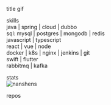 title gif

skills   
java | spring | cloud | dubbo   
sql: mysql | postgres | mongodb | redis   
javascript | typescript    
react | vue | node   
docker | k8s | nginx | jenkins | git   
swift | flutter   
rabbitmq | kafka    
   
stats   
<img src="https://github-readme-stats.vercel.app/api?username=nanshens&show_icons=true" alt="nanshens" />   
   
repos   
